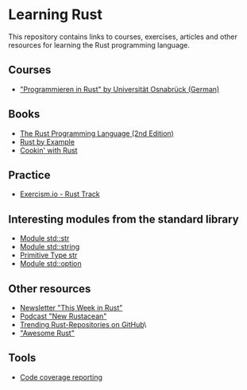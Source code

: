 # Learning Rust

This repository contains links to courses, exercises, articles and other resources for learning the Rust programming language.

## Courses
* ["Programmieren in Rust" by Universität Osnabrück (German)](https://github.com/LukasKalbertodt/programmieren-in-rust/)

## Books
* [The Rust Programming Language (2nd Edition)](https://doc.rust-lang.org/stable/book/second-edition/) 
* [Rust by Example](https://rustbyexample.com/)
* [Cookin' with Rust](https://rust-lang-nursery.github.io/rust-cookbook/)

## Practice
* [Exercism.io - Rust Track](http://exercism.io/languages/rust/)

## Interesting modules from the standard library 
* [Module std::str](https://doc.rust-lang.org/stable/std/str/index.html)
* [Module std::string](https://doc.rust-lang.org/stable/std/string/index.html)
* [Primitive Type str](https://doc.rust-lang.org/stable/std/primitive.str.html)
* [Module std::option](https://doc.rust-lang.org/stable/std/option/index.html)

## Other resources
* [Newsletter "This Week in Rust"](https://this-week-in-rust.org/)
* [Podcast "New Rustacean"](http://newrustacean.com/)
* [Trending Rust-Repositories on GitHub](https://github.com/trending/rust)\
* ["Awesome Rust"](https://github.com/rust-unofficial/awesome-rust)

## Tools
* [Code coverage reporting](https://github.com/xd009642/tarpaulin)

